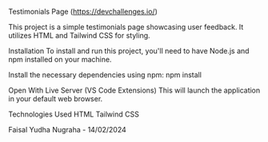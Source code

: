 Testimonials Page
(https://devchallenges.io/)

This project is a simple testimonials page showcasing user feedback. It utilizes HTML and Tailwind CSS for styling.

Installation
To install and run this project, you'll need to have Node.js and npm installed on your machine.

Install the necessary dependencies using npm:
npm install

Open With Live Server (VS Code Extensions)
This will launch the application in your default web browser.

Technologies Used
HTML
Tailwind CSS

Faisal Yudha Nugraha - 14/02/2024
